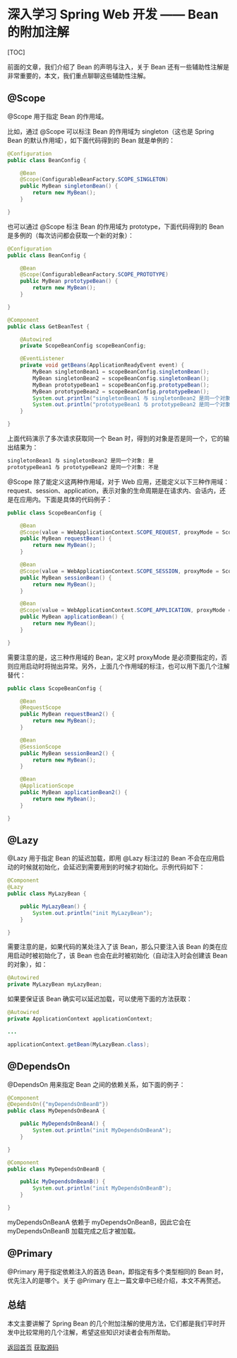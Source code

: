 # 深入学习 Spring Web 开发 —— Bean 的附加注解

[TOC]

前面的文章，我们介绍了 Bean 的声明与注入，关于 Bean 还有一些辅助性注解是非常重要的，本文，我们重点聊聊这些辅助性注解。

## @Scope

@Scope 用于指定 Bean 的作用域。

比如，通过 @Scope 可以标注 Bean 的作用域为 singleton（这也是 Spring Bean 的默认作用域），如下面代码得到的 Bean 就是单例的：

```java
@Configuration
public class BeanConfig {

    @Bean
    @Scope(ConfigurableBeanFactory.SCOPE_SINGLETON)
    public MyBean singletonBean() {
        return new MyBean();
    }

}
```

也可以通过 @Scope 标注 Bean 的作用域为 prototype，下面代码得到的 Bean 是多例的（每次访问都会获取一个新的对象）：

```java
@Configuration
public class BeanConfig {

    @Bean
    @Scope(ConfigurableBeanFactory.SCOPE_PROTOTYPE)
    public MyBean prototypeBean() {
        return new MyBean();
    }

}
```

```java
@Component
public class GetBeanTest {

    @Autowired
    private ScopeBeanConfig scopeBeanConfig;

    @EventListener
    private void getBeans(ApplicationReadyEvent event) {
        MyBean singletonBean1 = scopeBeanConfig.singletonBean();
        MyBean singletonBean2 = scopeBeanConfig.singletonBean();
        MyBean prototypeBean1 = scopeBeanConfig.prototypeBean();
        MyBean prototypeBean2 = scopeBeanConfig.prototypeBean();
        System.out.println("singletonBean1 与 singletonBean2 是同一个对象: " + ((singletonBean1.equals(singletonBean2) ? "是" : "不是")));
        System.out.println("prototypeBean1 与 prototypeBean2 是同一个对象: " + (prototypeBean1.equals(prototypeBean2) ? "是" : "不是"));
    }

}
```

上面代码演示了多次请求获取同一个 Bean 时，得到的对象是否是同一个，它的输出结果为：

```html
singletonBean1 与 singletonBean2 是同一个对象: 是
prototypeBean1 与 prototypeBean2 是同一个对象: 不是
```

@Scope 除了能定义这两种作用域，对于 Web 应用，还能定义以下三种作用域：request、session、application，表示对象的生命周期是在请求内、会话内，还是在应用内。下面是具体的代码例子：

```java
public class ScopeBeanConfig {

    @Bean
    @Scope(value = WebApplicationContext.SCOPE_REQUEST, proxyMode = ScopedProxyMode.TARGET_CLASS)
    public MyBean requestBean() {
        return new MyBean();
    }

    @Bean
    @Scope(value = WebApplicationContext.SCOPE_SESSION, proxyMode = ScopedProxyMode.TARGET_CLASS)
    public MyBean sessionBean() {
        return new MyBean();
    }

    @Bean
    @Scope(value = WebApplicationContext.SCOPE_APPLICATION, proxyMode = ScopedProxyMode.TARGET_CLASS)
    public MyBean applicationBean() {
        return new MyBean();
    }

}
```

需要注意的是，这三种作用域的 Bean，定义时 proxyMode 是必须要指定的，否则应用启动时将抛出异常。另外，上面几个作用域的标注，也可以用下面几个注解替代：

```java
public class ScopeBeanConfig {

    @Bean
    @RequestScope
    public MyBean requestBean2() {
        return new MyBean();
    }

    @Bean
    @SessionScope
    public MyBean sessionBean2() {
        return new MyBean();
    }

    @Bean
    @ApplicationScope
    public MyBean applicationBean2() {
        return new MyBean();
    }

}
```

## @Lazy

@Lazy 用于指定 Bean 的延迟加载，即用 @Lazy 标注过的 Bean 不会在应用启动的时候就初始化，会延迟到需要用到的时候才初始化。示例代码如下：

```java
@Component
@Lazy
public class MyLazyBean {

    public MyLazyBean() {
        System.out.println("init MyLazyBean");
    }

}
```

需要注意的是，如果代码的某处注入了该 Bean，那么只要注入该 Bean 的类在应用启动时被初始化了，该 Bean 也会在此时被初始化（自动注入时会创建该 Bean 的对象），如：

```java
@Autowired
private MyLazyBean myLazyBean;
```

如果要保证该 Bean 确实可以延迟加载，可以使用下面的方法获取：

```java
@Autowired
private ApplicationContext applicationContext;

...

applicationContext.getBean(MyLazyBean.class);
```

## @DependsOn

@DependsOn 用来指定 Bean 之间的依赖关系，如下面的例子：

```java
@Component
@DependsOn({"myDependsOnBeanB"})
public class MyDependsOnBeanA {

    public MyDependsOnBeanA() {
        System.out.println("init MyDependsOnBeanA");
    }

}
```

```java
@Component
public class MyDependsOnBeanB {

    public MyDependsOnBeanB() {
        System.out.println("init MyDependsOnBeanB");
    }

}
```

myDependsOnBeanA 依赖于 myDependsOnBeanB，因此它会在 myDependsOnBeanB 加载完成之后才被加载。

## @Primary

@Primary 用于指定依赖注入的首选 Bean，即指定有多个类型相同的 Bean 时，优先注入的是哪个。关于 @Primary 在上一篇文章中已经介绍，本文不再赘述。

## 总结

本文主要讲解了 Spring Bean 的几个附加注解的使用方法，它们都是我们平时开发中比较常用的几个注解，希望这些知识对读者会有所帮助。

[返回首页](https://susamlu.github.io/paitse)
[获取源码](https://github.com/susamlu/spring-web)